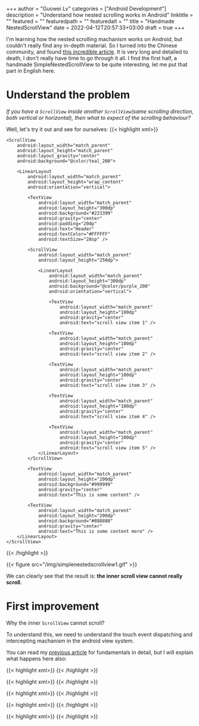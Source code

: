 +++
author = "Guowei Lv"
categories = ["Android Development"]
description = "Understand how nested scrolling works in Android"
linktitle = ""
featured = ""
featuredpath = ""
featuredalt = ""
title = "Handmade NestedScrollView"
date = 2022-04-12T20:57:33+03:00
draft = true
+++

I'm learning how the nested scrolling machanism works on Android, but couldn't really find any in-depth material. So I turned into the Chinese community,
and found [this incredible article](https://juejin.cn/post/6844903761060577294). It is very long and detailed to death, I don't really have time to go through it all.
I find the first half, a handmade SimpleNestedScrollView to be quite interesting, let me put that part in English here.

# Understand the problem

*If you have a `ScrollView` inside another `ScrollView`(same scrolling direction, both vertical or horizontal), then what to expect of the scrolling behaviour?*

Well, let's try it out and see for ourselves:
{{< highlight xml>}}
<?xml version="1.0" encoding="utf-8"?>
<LinearLayout xmlns:android="http://schemas.android.com/apk/res/android"
    xmlns:app="http://schemas.android.com/apk/res-auto"
    xmlns:tools="http://schemas.android.com/tools"
    android:layout_width="match_parent"
    android:layout_height="match_parent"
    android:orientation="vertical"
    tools:context=".MainActivity">

    <ScrollView
        android:layout_width="match_parent"
        android:layout_height="match_parent"
        android:layout_gravity="center"
        android:background="@color/teal_200">

        <LinearLayout
            android:layout_width="match_parent"
            android:layout_height="wrap_content"
            android:orientation="vertical">

            <TextView
                android:layout_width="match_parent"
                android:layout_height="300dp"
                android:background="#223399"
                android:gravity="center"
                android:padding="20dp"
                android:text="Header"
                android:textColor="#FFFFFF"
                android:textSize="28sp" />

            <ScrollView
                android:layout_width="match_parent"
                android:layout_height="250dp">

                <LinearLayout
                    android:layout_width="match_parent"
                    android:layout_height="300dp"
                    android:background="@color/purple_200"
                    android:orientation="vertical">

                    <TextView
                        android:layout_width="match_parent"
                        android:layout_height="100dp"
                        android:gravity="center"
                        android:text="scroll view item 1" />

                    <TextView
                        android:layout_width="match_parent"
                        android:layout_height="100dp"
                        android:gravity="center"
                        android:text="scroll view item 2" />

                    <TextView
                        android:layout_width="match_parent"
                        android:layout_height="100dp"
                        android:gravity="center"
                        android:text="scroll view item 3" />

                    <TextView
                        android:layout_width="match_parent"
                        android:layout_height="100dp"
                        android:gravity="center"
                        android:text="scroll view item 4" />

                    <TextView
                        android:layout_width="match_parent"
                        android:layout_height="100dp"
                        android:gravity="center"
                        android:text="scroll view item 5" />
                </LinearLayout>
            </ScrollView>

            <TextView
                android:layout_width="match_parent"
                android:layout_height="200dp"
                android:background="#999999"
                android:gravity="center"
                android:text="This is some content" />

            <TextView
                android:layout_width="match_parent"
                android:layout_height="200dp"
                android:background="#888888"
                android:gravity="center"
                android:text="This is some content more" />
        </LinearLayout>
    </ScrollView>
</LinearLayout>
{{< /highlight >}}


{{< figure src="/img/simplenestedscrollview1.gif" >}}

We can clearly see that the result is: **the inner scroll view cannot really scroll**.

# First improvement

Why the inner `ScrollView` cannot scroll? 

To understand this, we need to understand the touch event dispatching and intercepting machanism in the android view system.

You can read my [previous article](https://www.lvguowei.me/post/understand-touch-event-android/) for fundamentals in detail, but I will explain what happens here also:









{{< highlight xml>}}
{{< /highlight >}}

{{< highlight xml>}}
{{< /highlight >}}

{{< highlight xml>}}
{{< /highlight >}}

{{< highlight xml>}}
{{< /highlight >}}

{{< highlight xml>}}
{{< /highlight >}}

